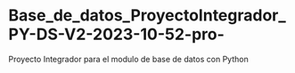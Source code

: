# Base_de_datos_ProyectoIntegrador_PY-DS-V2-2023-10-52-pro-
Proyecto Integrador para el modulo de base de datos con Python
